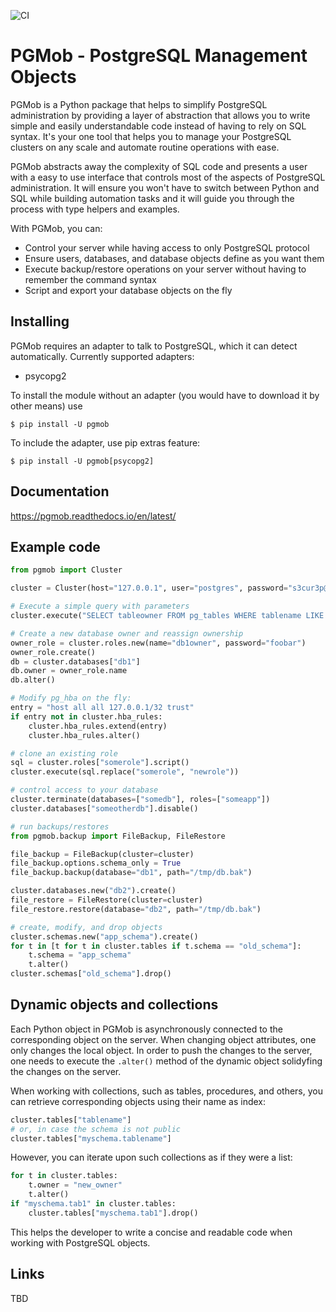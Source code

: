 ![CI](https://github.com/dataplat/pgmob/actions/workflows/CI.yaml/badge.svg)
# PGMob - PostgreSQL Management Objects

PGMob is a Python package that helps to simplify PostgreSQL administration by providing a layer of abstraction that allows you
to write simple and easily understandable code instead of having to rely on SQL syntax. It's your one tool that helps you to
manage your PostgreSQL clusters on any scale and automate routine operations with ease.

PGMob abstracts away the complexity of SQL code and presents a user with a easy to use interface that controls most of
the aspects of PostgreSQL administration. It will ensure you won't have to switch between Python and SQL while building
automation tasks and it will guide you through the process with type helpers and examples.

With PGMob, you can:

* Control your server while having access to only PostgreSQL protocol
* Ensure users, databases, and database objects define as you want them
* Execute backup/restore operations on your server without having to remember the command syntax
* Script and export your database objects on the fly


## Installing

PGMob requires an adapter to talk to PostgreSQL, which it can detect automatically. Currently supported adapters:

* psycopg2

To install the module without an adapter (you would have to download it by other means) use

```shell
$ pip install -U pgmob
```

To include the adapter, use pip extras feature:

```shell
$ pip install -U pgmob[psycopg2]
```

## Documentation

https://pgmob.readthedocs.io/en/latest/

## Example code

```python
from pgmob import Cluster

cluster = Cluster(host="127.0.0.1", user="postgres", password="s3cur3p@ss")

# Execute a simple query with parameters
cluster.execute("SELECT tableowner FROM pg_tables WHERE tablename LIKE %s", "pg*")

# Create a new database owner and reassign ownership
owner_role = cluster.roles.new(name="db1owner", password="foobar")
owner_role.create()
db = cluster.databases["db1"]
db.owner = owner_role.name
db.alter()

# Modify pg_hba on the fly:
entry = "host all all 127.0.0.1/32 trust"
if entry not in cluster.hba_rules:
    cluster.hba_rules.extend(entry)
    cluster.hba_rules.alter()

# clone an existing role
sql = cluster.roles["somerole"].script()
cluster.execute(sql.replace("somerole", "newrole"))

# control access to your database
cluster.terminate(databases=["somedb"], roles=["someapp"])
cluster.databases["someotherdb"].disable()

# run backups/restores
from pgmob.backup import FileBackup, FileRestore

file_backup = FileBackup(cluster=cluster)
file_backup.options.schema_only = True
file_backup.backup(database="db1", path="/tmp/db.bak")

cluster.databases.new("db2").create()
file_restore = FileRestore(cluster=cluster)
file_restore.restore(database="db2", path="/tmp/db.bak")

# create, modify, and drop objects
cluster.schemas.new("app_schema").create()
for t in [t for t in cluster.tables if t.schema == "old_schema"]:
    t.schema = "app_schema"
    t.alter()
cluster.schemas["old_schema"].drop()
```

## Dynamic objects and collections

Each Python object in PGMob is asynchronously connected to the corresponding object on the server. When changing object attributes,
one only changes the local object. In order to push the changes to the server, one needs to execute the `.alter()` method of the dynamic
object solidyfing the changes on the server.

When working with collections, such as tables, procedures, and others, you can retrieve corresponding objects using their name as index:

```python
cluster.tables["tablename"]
# or, in case the schema is not public
cluster.tables["myschema.tablename"]
```

However, you can iterate upon such collections as if they were a list:

```python
for t in cluster.tables:
    t.owner = "new_owner"
    t.alter()
if "myschema.tab1" in cluster.tables:
    cluster.tables["myschema.tab1"].drop()
```

This helps the developer to write a concise and readable code when working with PostgreSQL objects.

## Links

TBD
